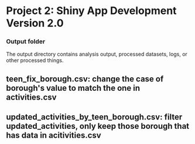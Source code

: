 # Project 2: Shiny App Development Version 2.0

### Output folder

The output directory contains analysis output, processed datasets, logs, or other processed things.

## teen_fix_borough.csv: change the case of borough's value to match the one in activities.csv
## updated_activities_by_teen_borough.csv: filter updated_activities, only keep those borough that has data in acitivities.csv
